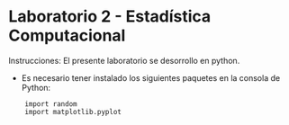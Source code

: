 # Laboratorio 2 - Estadística Computacional

Instrucciones:
El presente laboratorio se desorrollo en python.
* Es necesario tener instalado los siguientes paquetes en la consola de Python:
```
    import random
    import matplotlib.pyplot
```
